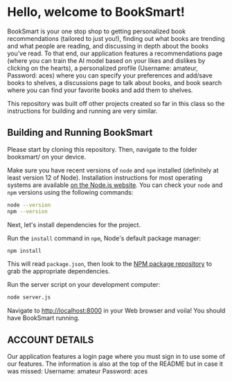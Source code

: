 # Hello, welcome to BookSmart!

BookSmart is your one stop shop to getting personalized book recommendations (tailored to just you!), finding out what books are trending and what people are reading, and discussing in depth about the books you’ve read. To that end, our application features a recommendations page (where you can train the AI model based on your likes and dislikes by clicking on the hearts), a personalized profile (Username: amateur, Password: aces) where you can specify your preferences and add/save books to shelves, a discussions page to talk about books, and book search where you can find your favorite books and add them to shelves. 

This repository was built off other projects created so far in this class so the instructions for building and running are very similar. 

## Building and Running BookSmart
Please start by cloning this repository. Then, navigate to the folder booksmart/ on your device.

Make sure you have recent versions of `node` and `npm` installed (definitely at least version 12 of Node).
Installation instructions for most operating systems are available [on the Node.js website](https://nodejs.org/en/download).
You can check your `node` and `npm` versions using the following commands:

```bash
node --version
npm --version
```

Next, let's install dependencies for the project. 

Run the `install` command in `npm`, Node's default package manager:

```bash
npm install
```

This will read `package.json`, then look to the [NPM package repository](https://www.npmjs.com/) to grab the appropriate dependencies.

Run the server script on your development computer:

```bash
node server.js
```

Navigate to [http://localhost:8000](http://localhost:8000) in your Web browser and voila! You should have BookSmart running.

## ACCOUNT DETAILS
Our application features a login page where you must sign in to use some of our features. The information is also at the top of the README but in case it was missed:
Username: amateur
Password: aces
